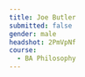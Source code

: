 ```yaml
---
title: Joe Butler
submitted: false
gender: male
headshot: 2PmVpNf
course:
  - BA Philosophy
--- 
```


